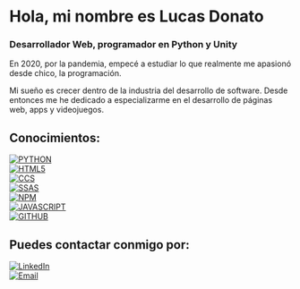 # Hola, mi nombre es Lucas Donato
### Desarrollador Web, programador en Python y Unity

En 2020, por la pandemia, empecé a estudiar lo que realmente me apasionó desde chico, la programación.

Mi sueño es crecer dentro de la industria del desarrollo de software. Desde entonces me he dedicado a especializarme en el desarrollo de páginas web, apps y videojuegos.

## Conocimientos:
[![PYTHON](https://img.shields.io/badge/Python-1575F9?style=for-the-badge&logo=python&logoColor=white&labelColor=101010)](https://www.python.org)</br>
[![HTML5](https://img.shields.io/badge/Html5-FA7343?style=for-the-badge&logo=html5&logoColor=white&labelColor=101010)](https://developer.mozilla.org/es/docs/Glossary/HTML5)</br>
[![CCS](https://img.shields.io/badge/Css-0095D5?style=for-the-badge&logo=css3&logoColor=white&labelColor=101010)](https://developer.mozilla.org/es/docs/Web/CSS)</br>
[![SSAS](https://img.shields.io/badge/Sass-E4405F?style=for-the-badge&logo=sass&logoColor=white&labelColor=101010)](https://sass-lang.com)</br>
[![NPM](https://img.shields.io/badge/Npm-FF0000?style=for-the-badge&logo=npm&logoColor=white&labelColor=101010)](https://www.npmjs.com)</br>
[![JAVASCRIPT](https://img.shields.io/badge/Js-F7DF1E?style=for-the-badge&logo=javascript&logoColor=white&labelColor=101010)](https://developer.mozilla.org/es/docs/Web/JavaScript)</br>
[![GITHUB](https://img.shields.io/badge/Github-232F3E?style=for-the-badge&logo=github&logoColor=white&labelColor=101010)](https://github.com)</br>

## Puedes contactar conmigo por:
[![LinkedIn](https://img.shields.io/badge/LinkedIn-Lucas_Donato-0077B5?style=for-the-badge&logo=linkedin&logoColor=white&labelColor=101010)](https://www.linkedin.com/in/lucasezequieldonato)</br>
[![Email](https://img.shields.io/badge/lucas.ezequiel.sm@hotmail.com-Mi_Email_Personal-D14836?style=for-the-badge&logo=gmail&logoColor=white&labelColor=101010)](mailto:braismoure@mouredev.com)
</br>
